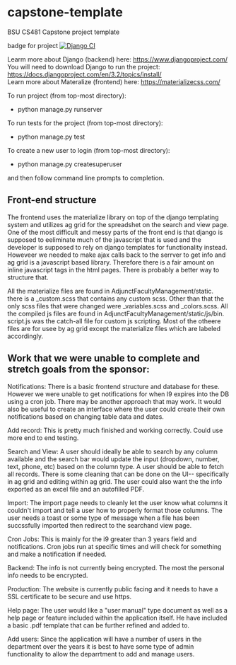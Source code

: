 # capstone-template
BSU CS481 Capstone project template

badge for project
[![Django CI](https://github.com/cs481-ekh/f21-famada/actions/workflows/django.yml/badge.svg)](https://github.com/cs481-ekh/f21-famada/actions/workflows/django.yml)

Learm more about Django (backend) here: https://www.djangoproject.com/  
You will need to download Django to run the project: https://docs.djangoproject.com/en/3.2/topics/install/  
Learn more about Materalize (frontend) here: https://materializecss.com/

To run project (from top-most directory):  
 * python manage.py runserver
  
To run tests for the project (from top-most directory):  
 * python manage.py test
  
To create a new user to login (from top-most directory):  
 * python manage.py createsuperuser
  
  and then follow command line prompts to completion.

## Front-end structure

The frontend uses the materialize library on top of the django templating system and utilizes ag grid for the spreadshet on the search and view page. One of the most difficult and messy parts of the front end is that django is supposed to eeliminate much of the javascript that is used and the developer is supposed to rely on django templates for functionality instead. Howeveer we needed to make ajax calls back to the serrver to get info and ag grid is a javascript based library. Therefore there is a fair amount on inline javascript tags in the html pages. There is probably a better way to structure that. 

All the materialize files are found in AdjunctFacultyManagement/static. there is a _custom.scss that contains any custom scss. Other than that the only scss files that were changed were _variables.scss and _colors.scss. All the compiled js files are found in AdjunctFacultyManagement/static/js/bin. script.js was the catch-all file for custom js scripting. Most of the otheere files are for usee by ag grid except the materialize files which are labeled accordingly.


## Work that we were unable to complete and stretch goals from the sponsor:

Notifications: There is a basic frontend structure and database for these. However we were unable to get notifications for when I9 expires into the DB using a cron job. There may be another approach that may work. It would also be useful to create an interface where the user could create their own notifications based on changing table data and dates.

Add record: This is pretty much finished and working correctly. Could use more end to end testing.

Search and View: A user should ideally be able to search by any column available and the search bar would update the input (dropdown, number, text, phone, etc) based on the column type. A user should be able to fetch all records. There is some cleaning that can be done on the UI-- specifically in ag grid and editing within ag grid. The user could also want the the info exported as an excel file and an autofilled PDF.

Import: The import page needs to cleanly let the user know what columns it couldn't import and tell a user how to properly format those columns. The user needs a toast or some type of message when a file has been succssfully imported then redirect to the searchand view page.

Cron Jobs: This is mainly for the i9 greater than 3 years field and notifications. Cron jobs run at specific times and will check for something and make a notification if needed.

Backend: The info is not currently being encrypted. The most the personal info needs to be encrypted.

Production: The website is currently public facing and it needs to have a SSL certificate to be secure and use https.

Help page: The user would like a "user manual" type document as well as a help page or feature included within the application itself. He have included a basic .pdf template that can be further refined and added to.

Add users: Since the application will have a number of users in the department over the years it is best to have some type of admin functionality to allow the deparrtment to add and manage users.










